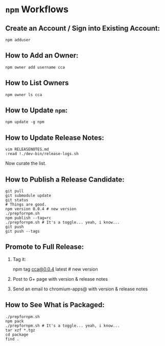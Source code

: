 # `npm` Workflows

## Create an Account / Sign into Existing Account:

    npm adduser

## How to Add an Owner:

    npm owner add username cca

## How to List Owners

    npm owner ls cca

## How to Update `npm`:

    npm update -g npm

## How to Update Release Notes:

    vim RELEASENOTES.md
    :read !./dev-bin/release-logs.sh

Now curate the list.

## How to Publish a Release Candidate:

    git pull
    git submodule update
    git status
    # Things are good.
    npm version 0.0.4 # new version
    ./prepfornpm.sh
    npm publish --tag=rc
    ./prepfornpm.sh # It's a toggle... yeah, i know...
    git push
    git push --tags

## Promote to Full Release:

1. Tag it:

    npm tag cca@0.0.4 latest # new version

2. Post to G+ page with version & release notes
3. Send an email to chromium-apps@ with version & release notes

## How to See What is Packaged:
    ./prepfornpm.sh
    npm pack
    ./prepfornpm.sh # It's a toggle... yeah, i know...
    tar xzf *.tgz
    cd package
    find .
